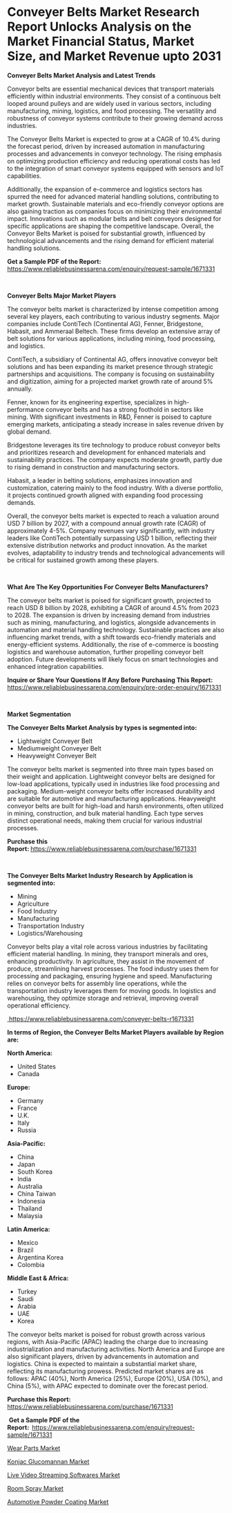 <p><h1>Conveyer Belts Market Research Report Unlocks Analysis on the Market Financial Status, Market Size, and Market Revenue upto 2031</h1></p><p><strong>Conveyer Belts Market Analysis and Latest Trends</strong></p>
<p><p>Conveyor belts are essential mechanical devices that transport materials efficiently within industrial environments. They consist of a continuous belt looped around pulleys and are widely used in various sectors, including manufacturing, mining, logistics, and food processing. The versatility and robustness of conveyor systems contribute to their growing demand across industries.</p><p>The Conveyor Belts Market is expected to grow at a CAGR of 10.4% during the forecast period, driven by increased automation in manufacturing processes and advancements in conveyor technology. The rising emphasis on optimizing production efficiency and reducing operational costs has led to the integration of smart conveyor systems equipped with sensors and IoT capabilities.</p><p>Additionally, the expansion of e-commerce and logistics sectors has spurred the need for advanced material handling solutions, contributing to market growth. Sustainable materials and eco-friendly conveyor options are also gaining traction as companies focus on minimizing their environmental impact. Innovations such as modular belts and belt conveyors designed for specific applications are shaping the competitive landscape. Overall, the Conveyor Belts Market is poised for substantial growth, influenced by technological advancements and the rising demand for efficient material handling solutions.</p></p>
<p><strong>Get a Sample PDF of the Report:&nbsp;</strong> <a href="https://www.reliablebusinessarena.com/enquiry/request-sample/1671331?utm_campaign=1495&utm_medium=2&utm_source=Github&utm_content=ia&utm_term=10102024&utm_id=conveyer-belts">https://www.reliablebusinessarena.com/enquiry/request-sample/1671331</a></p>
<p>&nbsp;</p>
<p><strong>Conveyer Belts Major Market Players</strong></p>
<p><p>The conveyor belts market is characterized by intense competition among several key players, each contributing to various industry segments. Major companies include ContiTech (Continental AG), Fenner, Bridgestone, Habasit, and Ammeraal Beltech. These firms develop an extensive array of belt solutions for various applications, including mining, food processing, and logistics.</p><p>ContiTech, a subsidiary of Continental AG, offers innovative conveyor belt solutions and has been expanding its market presence through strategic partnerships and acquisitions. The company is focusing on sustainability and digitization, aiming for a projected market growth rate of around 5% annually.</p><p>Fenner, known for its engineering expertise, specializes in high-performance conveyor belts and has a strong foothold in sectors like mining. With significant investments in R&D, Fenner is poised to capture emerging markets, anticipating a steady increase in sales revenue driven by global demand.</p><p>Bridgestone leverages its tire technology to produce robust conveyor belts and prioritizes research and development for enhanced materials and sustainability practices. The company expects moderate growth, partly due to rising demand in construction and manufacturing sectors.</p><p>Habasit, a leader in belting solutions, emphasizes innovation and customization, catering mainly to the food industry. With a diverse portfolio, it projects continued growth aligned with expanding food processing demands.</p><p>Overall, the conveyor belts market is expected to reach a valuation around USD 7 billion by 2027, with a compound annual growth rate (CAGR) of approximately 4-5%. Company revenues vary significantly, with industry leaders like ContiTech potentially surpassing USD 1 billion, reflecting their extensive distribution networks and product innovation. As the market evolves, adaptability to industry trends and technological advancements will be critical for sustained growth among these players.</p></p>
<p>&nbsp;</p>
<p><strong>What Are The Key Opportunities For Conveyer Belts Manufacturers?</strong></p>
<p><p>The conveyor belts market is poised for significant growth, projected to reach USD 8 billion by 2028, exhibiting a CAGR of around 4.5% from 2023 to 2028. The expansion is driven by increasing demand from industries such as mining, manufacturing, and logistics, alongside advancements in automation and material handling technology. Sustainable practices are also influencing market trends, with a shift towards eco-friendly materials and energy-efficient systems. Additionally, the rise of e-commerce is boosting logistics and warehouse automation, further propelling conveyor belt adoption. Future developments will likely focus on smart technologies and enhanced integration capabilities.</p></p>
<p><strong>Inquire or Share Your Questions If Any Before Purchasing This Report:</strong> <a href="https://www.reliablebusinessarena.com/enquiry/pre-order-enquiry/1671331?utm_campaign=1495&utm_medium=2&utm_source=Github&utm_content=ia&utm_term=10102024&utm_id=conveyer-belts">https://www.reliablebusinessarena.com/enquiry/pre-order-enquiry/1671331</a></p>
<p>&nbsp;</p>
<p><strong>Market Segmentation</strong></p>
<p><strong>The Conveyer Belts Market Analysis by types is segmented into:</strong></p>
<p><ul><li>Lightweight Conveyer Belt</li><li>Mediumweight Conveyer Belt</li><li>Heavyweight Conveyer Belt</li></ul></p>
<p><p>The conveyor belts market is segmented into three main types based on their weight and application. Lightweight conveyor belts are designed for low-load applications, typically used in industries like food processing and packaging. Medium-weight conveyor belts offer increased durability and are suitable for automotive and manufacturing applications. Heavyweight conveyor belts are built for high-load and harsh environments, often utilized in mining, construction, and bulk material handling. Each type serves distinct operational needs, making them crucial for various industrial processes.</p></p>
<p><strong>Purchase this Report:&nbsp;</strong><a href="https://www.reliablebusinessarena.com/purchase/1671331?utm_campaign=1495&utm_medium=2&utm_source=Github&utm_content=ia&utm_term=10102024&utm_id=conveyer-belts">https://www.reliablebusinessarena.com/purchase/1671331</a></p>
<p>&nbsp;</p>
<p><strong>The Conveyer Belts Market Industry Research by Application is segmented into:</strong></p>
<p><ul><li>Mining</li><li>Agriculture</li><li>Food Industry</li><li>Manufacturing</li><li>Transportation Industry</li><li>Logistics/Warehousing</li></ul></p>
<p><p>Conveyor belts play a vital role across various industries by facilitating efficient material handling. In mining, they transport minerals and ores, enhancing productivity. In agriculture, they assist in the movement of produce, streamlining harvest processes. The food industry uses them for processing and packaging, ensuring hygiene and speed. Manufacturing relies on conveyor belts for assembly line operations, while the transportation industry leverages them for moving goods. In logistics and warehousing, they optimize storage and retrieval, improving overall operational efficiency.</p></p>
<p><a href="https://www.reliablebusinessarena.com/conveyer-belts-r1671331?utm_campaign=1495&utm_medium=2&utm_source=Github&utm_content=ia&utm_term=10102024&utm_id=conveyer-belts">&nbsp;https://www.reliablebusinessarena.com/conveyer-belts-r1671331</a></p>
<p><strong>In terms of Region, the Conveyer Belts Market Players available by Region are:</strong></p>
<p>
    <p> <strong> North America: </strong>
        <ul>
            <li>United States</li>
            <li>Canada</li>
        </ul>
        </p> 
    <p> <strong> Europe: </strong>
        <ul>
            <li>Germany</li>
            <li>France</li>
            <li>U.K.</li>
            <li>Italy</li>
            <li>Russia</li>
        </ul>
        </p> 
    <p> <strong> Asia-Pacific: </strong>
        <ul>
            <li>China</li>
            <li>Japan</li>
            <li>South Korea</li>
            <li>India</li>
            <li>Australia</li>
            <li>China Taiwan</li>
            <li>Indonesia</li>
            <li>Thailand</li>
            <li>Malaysia</li>
        </ul>
        </p> 
    <p> <strong> Latin America: </strong>
        <ul>
            <li>Mexico</li>
            <li>Brazil</li>
            <li>Argentina Korea</li>
            <li>Colombia</li>
        </ul>
        </p> 
    <p> <strong> Middle East & Africa: </strong>
        <ul>
            <li>Turkey</li>
            <li>Saudi</li>
            <li>Arabia</li>
            <li>UAE</li>
            <li>Korea</li>
        </ul>
    </p>
    </p>
<p><p>The conveyor belts market is poised for robust growth across various regions, with Asia-Pacific (APAC) leading the charge due to increasing industrialization and manufacturing activities. North America and Europe are also significant players, driven by advancements in automation and logistics. China is expected to maintain a substantial market share, reflecting its manufacturing prowess. Predicted market shares are as follows: APAC (40%), North America (25%), Europe (20%), USA (10%), and China (5%), with APAC expected to dominate over the forecast period.</p></p>
<p><strong>Purchase this Report: </strong><a href="https://www.reliablebusinessarena.com/purchase/1671331?utm_campaign=1495&utm_medium=2&utm_source=Github&utm_content=ia&utm_term=10102024&utm_id=conveyer-belts">https://www.reliablebusinessarena.com/purchase/1671331</a></p>
<p>&nbsp;<strong>Get a Sample PDF of the Report:&nbsp;&nbsp;</strong><a href="https://www.reliablebusinessarena.com/enquiry/request-sample/1671331?utm_campaign=1495&utm_medium=2&utm_source=Github&utm_content=ia&utm_term=10102024&utm_id=conveyer-belts">https://www.reliablebusinessarena.com/enquiry/request-sample/1671331</a></p>
<p><strong></strong></p>
<p><p><a href="https://www.linkedin.com/pulse/comprehensive-look-product-type-ceramic-wear-partsmetal-cacic?utm_campaign=1495&utm_medium=2&utm_source=Github&utm_content=ia&utm_term=10102024&utm_id=conveyer-belts">Wear Parts Market</a></p><p><a href="https://www.linkedin.com/pulse/konjac-glucomannan-market-global-regional-analysis-focus-region-jxspe?utm_campaign=1495&utm_medium=2&utm_source=Github&utm_content=ia&utm_term=10102024&utm_id=conveyer-belts">Konjac Glucomannan Market</a></p><p><a href="https://www.linkedin.com/pulse/live-video-streaming-softwares-market-shifts-strategic-analysis-zwtee?utm_campaign=1495&utm_medium=2&utm_source=Github&utm_content=ia&utm_term=10102024&utm_id=conveyer-belts">Live Video Streaming Softwares Market</a></p><p><a href="https://www.linkedin.com/pulse/global-room-spray-market-product-type-application-region-lufle?utm_campaign=1495&utm_medium=2&utm_source=Github&utm_content=ia&utm_term=10102024&utm_id=conveyer-belts">Room Spray Market</a></p><p><a href="https://www.linkedin.com/pulse/future-automotive-powder-coating-market-global-forecast-trends-i9a1e?utm_campaign=1495&utm_medium=2&utm_source=Github&utm_content=ia&utm_term=10102024&utm_id=conveyer-belts">Automotive Powder Coating Market</a></p></p>